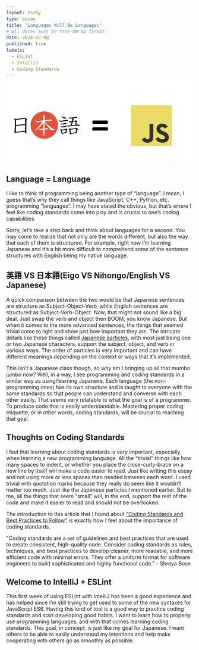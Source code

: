 ```yaml
---
layout: essay
type: essay
title: "Languages Will Be Languages"
# All dates must be YYYY-MM-DD format!
date: 2024-02-08
published: true
labels:
  - ESLint
  - IntelliJ
  - Coding Standards
---
```


<img class="rounded mx-auto d-block" src="../img/jpejs.png">

## Language = Language

I like to think of programming being another type of “language”. I mean, I guess that’s why they call things like JavaScript, C++, Python, etc. programming “languages”. I may have stated the obvious, but that’s where I feel like coding standards come into play and is crucial to one’s coding capabilities. 

Sorry, let’s take a step back and think about languages for a second. You may come to realize that not only are the words different, but also the way that each of them is structured. For example, right now I’m learning Japanese and it’s a bit more difficult to comprehend some of the sentence structures with English being my native language. 

## 英語 VS 日本語(Eigo VS Nihongo/English VS Japanese)

A quick comparison between the two would be that Japanese sentences are structure as Subject-Object-Verb, while English sentences are structured as Subject-Verb-Object. Now, that might not sound like a big deal. Just swap the verb and object then BOOM, you know Japanese. But when it comes to the more advanced sentences, the things that seemed trivial come to light and show just how important they are.  The intricate details like these things called [Japanese particles](https://jlptsensei.com/complete-japanese-particles-list/), with most just being one or two Japanese characters, support the subject, object, and verb in various ways. The order of particles is very important and can have different meanings depending on the context or ways that it’s implemented.

This isn’t a Japanese class though, so why am I bringing up all that mumbo jumbo now? Well, in a way, I see programming and coding standards in a similar way as using/learning Japanese. Each language (the non-programming ones) has its own structure and is taught to everyone with the same standards so that people can understand and converse with each other easily. That seems very relatable to what the goal is of a programmer. To produce code that is easily understandable. Mastering proper coding etiquette, or in other words, coding standards, will be crucial to reaching that goal.

## Thoughts on Coding Standards

I feel that learning about coding standards is very important, especially when learning a new programming language. All the “trivial” things like how many spaces to indent, or whether you place the close-curly-brace on a new line by itself will make a code easier to read. Just like writing this essay and not using more or less spaces than needed between each word. I used trivial with quotation marks because they really do seem like it wouldn’t matter too much. Just like the Japanese particles I mentioned earlier. But to me, all the things that seem “small” will, in the end, support the rest of the code and make it easier to read and should not be overlooked. 

The introduction to this article that I found about ["Coding Standards and Best Practices to Follow"](https://www.browserstack.com/guide/coding-standards-best-practices) is exactly how I feel about the importance of coding standards. 

"Coding standards are a set of guidelines and best practices that are used to create consistent, high-quality code. Consider coding standards as rules, techniques, and best practices to develop cleaner, more readable, and more efficient code with minimal errors. They offer a uniform format for software engineers to build sophisticated and highly functional code." - Shreya Bose
  
## Welcome to IntelliJ + ESLint

This first week of using ESLint with IntelliJ has been a good experience and has helped since I’m still trying to get used to some of the new syntaxes for JavaScript ES6. Having this kind of tool is a good way to practice coding standards and start developing good habits. I want to learn how to properly use programming languages, and with that comes learning coding standards. This goal, in concept, is just like my goal for Japanese. I want others to be able to easily understand my intentions and help make cooperating with others go as smoothly as possible.  
